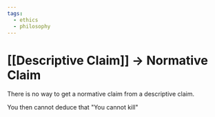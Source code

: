 ```yaml
---
tags:
  - ethics
  - philosophy
---
```



# [[Descriptive Claim]] -> Normative Claim
There is no way to get a normative claim from a descriptive claim.

You then cannot deduce that "You cannot kill"